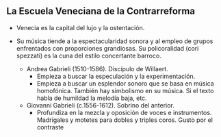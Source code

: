 ## La Escuela Veneciana de la Contrarreforma
- Venecia es la capital del lujo y la ostentación. 

- Su música tiende a la espectacularidad sonora y al empleo de grupos enfrentados con proporciones grandiosas. Su policoralidad (cori spezzati) es la cuna del estilo concertante barroco.
	- Andrea Gabrieli (1510-1586). Discípulo de Willaert. 
		- Empieza a buscar la especulación y la experimentación. 
		- Empieza a buscar un esplendor sonoro que se basa en música homofónica. También hay simbolismo en su música. Si el texto habla de humildad la melodía baja, etc.
	- Giovanni Gabrieli (c.1556-1612). Sobrino del anterior.
		- Profundiza en la mezcla y oposición de voces e instrumentos. Madrigales y motetes para dobles y triples coros. Gusto por el contraste